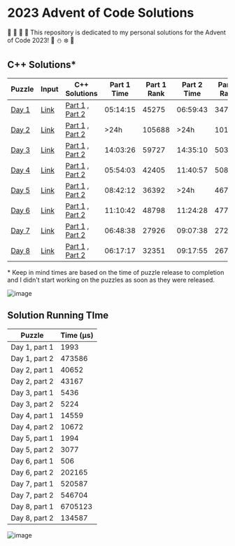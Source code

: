 # 2023 Advent of Code Solutions

🎄 🎅 🤶 🦌 This repository is dedicated to my personal solutions for the Advent of Code 2023! 🎁 ⛄ ❄️ 🍪

## C++ Solutions*

Puzzle | Input | C++ Solutions | Part 1 Time | Part 1 Rank | Part 2 Time | Part 2 Rank |
------ | ----- | ------------- | ----------- | ----------- | ----------- | ----------- |
[Day 1](https://adventofcode.com/2023/day/1)| [Link](https://github.com/robyntiger/AoC-2023/blob/main/Input%20Files/day_1.txt) | [Part 1](https://github.com/robyntiger/AoC-2023/blob/main/C%2B%2B%20Solutions/day_1a.cpp) , [Part 2](https://github.com/robyntiger/AoC-2023/blob/main/C%2B%2B%20Solutions/day_1b.cpp) | 05:14:15 | 45275 | 06:59:43 | 34771 |
[Day 2](https://adventofcode.com/2023/day/2)| [Link](https://github.com/robyntiger/AoC-2023/blob/main/Input%20Files/day_2.txt) | [Part 1](https://github.com/robyntiger/AoC-2023/blob/main/C%2B%2B%20Solutions/day_2a.cpp) , [Part 2](https://github.com/robyntiger/AoC-2023/blob/main/C%2B%2B%20Solutions/day_2b.cpp) | >24h | 105688 | >24h | 101880 |
[Day 3](https://adventofcode.com/2023/day/3)| [Link](https://github.com/robyntiger/AoC-2023/blob/main/Input%20Files/day_3.txt) | [Part 1](https://github.com/robyntiger/AoC-2023/blob/main/C%2B%2B%20Solutions/day_3a.cpp) , [Part 2](https://github.com/robyntiger/AoC-2023/blob/main/C%2B%2B%20Solutions/day_3b.cpp) | 14:03:26 | 59727 | 14:35:10 | 50361 |
[Day 4](https://adventofcode.com/2023/day/4)| [Link](https://github.com/robyntiger/AoC-2023/blob/main/Input%20Files/day_4.txt) | [Part 1](https://github.com/robyntiger/AoC-2023/blob/main/C%2B%2B%20Solutions/day_4a.cpp) , [Part 2](https://github.com/robyntiger/AoC-2023/blob/main/C%2B%2B%20Solutions/day_4b.cpp) | 05:54:03 | 42405 | 11:40:57 | 50819 |
[Day 5](https://adventofcode.com/2023/day/5)| [Link](https://github.com/robyntiger/AoC-2023/blob/main/Input%20Files/day_5.txt) | [Part 1](https://github.com/robyntiger/AoC-2023/blob/main/C%2B%2B%20Solutions/day_5a.cpp) , [Part 2](https://github.com/robyntiger/AoC-2023/blob/main/C%2B%2B%20Solutions/day_5b.cpp) | 08:42:12 | 36392 | >24h | 46762 |
[Day 6](https://adventofcode.com/2023/day/6)| [Link](https://github.com/robyntiger/AoC-2023/blob/main/Input%20Files/day_6.txt) | [Part 1](https://github.com/robyntiger/AoC-2023/blob/main/C%2B%2B%20Solutions/day_6a.cpp) , [Part 2](https://github.com/robyntiger/AoC-2023/blob/main/C%2B%2B%20Solutions/day_6b.cpp) | 11:10:42 | 48798 | 11:24:28 | 47771 |
[Day 7](https://adventofcode.com/2023/day/7)| [Link](https://github.com/robyntiger/AoC-2023/blob/main/Input%20Files/day_7.txt) | [Part 1](https://github.com/robyntiger/AoC-2023/blob/main/C%2B%2B%20Solutions/day_7a.cpp) , [Part 2](https://github.com/robyntiger/AoC-2023/blob/main/C%2B%2B%20Solutions/day_7b.cpp) | 06:48:38 | 27926 | 09:07:38 | 27276 |
[Day 8](https://adventofcode.com/2023/day/8)| [Link](https://github.com/robyntiger/AoC-2023/blob/main/Input%20Files/day_8.txt) | [Part 1](https://github.com/robyntiger/AoC-2023/blob/main/C%2B%2B%20Solutions/day_8a.cpp) , [Part 2](https://github.com/robyntiger/AoC-2023/blob/main/C%2B%2B%20Solutions/day_8b.cpp) | 06:17:17 | 32351 | 09:17:55 | 26771 |

\* Keep in mind times are based on the time of puzzle release to completion and I didn't start working on the puzzles as soon as they were released.

![image](https://github.com/robyntiger/AoC-2023/assets/24257167/57401376-88a0-4f34-a343-928764e8b13a)

## Solution Running TIme

Puzzle | Time (μs) |
------ | --------- |
Day 1, part 1 | 1993 |
Day 1, part 2 | 473586 |
Day 2, part 1 | 40652 |
Day 2, part 2 | 43167 |
Day 3, part 1 | 5436 |
Day 3, part 2 | 5224 |
Day 4, part 1 | 14559 |
Day 4, part 2 | 10672 |
Day 5, part 1 | 1994 |
Day 5, part 2 | 3077 |
Day 6, part 1 | 506 |
Day 6, part 2 | 202165 |
Day 7, part 1 | 520587 |
Day 7, part 2 | 546704 |
Day 8, part 1 | 6705123 |
Day 8, part 2 | 134587 |

![image](https://github.com/robyntiger/AoC-2023/assets/24257167/265f7d06-3d93-4527-ac27-200894acd85f)


